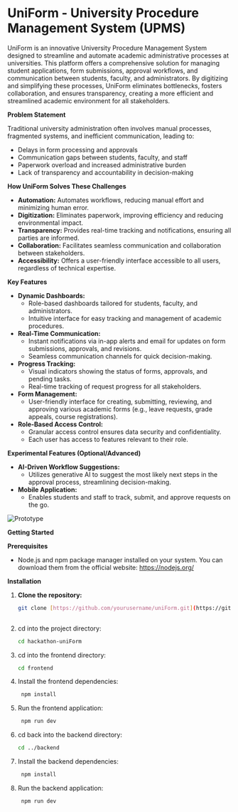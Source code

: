 # UniForm - University Procedure Management System (UPMS)

UniForm is an innovative University Procedure Management System designed to streamline and automate academic administrative processes at universities. This platform offers a comprehensive solution for managing student applications, form submissions, approval workflows, and communication between students, faculty, and administrators. By digitizing and simplifying these processes, UniForm eliminates bottlenecks, fosters collaboration, and ensures transparency, creating a more efficient and streamlined academic environment for all stakeholders.

**Problem Statement**

Traditional university administration often involves manual processes, fragmented systems, and inefficient communication, leading to:

* Delays in form processing and approvals
* Communication gaps between students, faculty, and staff
* Paperwork overload and increased administrative burden
* Lack of transparency and accountability in decision-making

**How UniForm Solves These Challenges**

* **Automation:** Automates workflows, reducing manual effort and minimizing human error.
* **Digitization:** Eliminates paperwork, improving efficiency and reducing environmental impact.
* **Transparency:** Provides real-time tracking and notifications, ensuring all parties are informed.
* **Collaboration:** Facilitates seamless communication and collaboration between stakeholders.
* **Accessibility:** Offers a user-friendly interface accessible to all users, regardless of technical expertise.

**Key Features**

* **Dynamic Dashboards:** 
    * Role-based dashboards tailored for students, faculty, and administrators.
    * Intuitive interface for easy tracking and management of academic procedures.
* **Real-Time Communication:**
    * Instant notifications via in-app alerts and email for updates on form submissions, approvals, and revisions.
    * Seamless communication channels for quick decision-making.
* **Progress Tracking:**
    * Visual indicators showing the status of forms, approvals, and pending tasks.
    * Real-time tracking of request progress for all stakeholders.
* **Form Management:**
    * User-friendly interface for creating, submitting, reviewing, and approving various academic forms (e.g., leave requests, grade appeals, course registrations).
* **Role-Based Access Control:**
    * Granular access control ensures data security and confidentiality.
    * Each user has access to features relevant to their role.

**Experimental Features (Optional/Advanced)**

* **AI-Driven Workflow Suggestions:** 
    * Utilizes generative AI to suggest the most likely next steps in the approval process, streamlining decision-making.
* **Mobile Application:** 
    * Enables students and staff to track, submit, and approve requests on the go.
      
![Prototype](https://github.com/user-attachments/assets/e4878093-0377-4356-b013-790dc67d2bc8)


**Getting Started**

**Prerequisites**

* Node.js and npm package manager installed on your system. You can download them from the official website: https://nodejs.org/

**Installation**

1. **Clone the repository:**

   ```bash
   git clone [https://github.com/yourusername/uniForm.git](https://github.com/yourusername/uniForm.git)
    
2. cd into the project directory:

   ```bash
   cd hackathon-uniForm
   ```

3. cd into the frontend directory:

   ```bash
   cd frontend
   ```

4. Install the frontend dependencies:

   ```bash
    npm install
    ```

5. Run the frontend application:

   ```bash
    npm run dev
    ```

6. cd back into the backend directory:

   ```bash
   cd ../backend
   ```

7. Install the backend dependencies:

   ```bash
    npm install
    ```

8. Run the backend application:

   ```bash
    npm run dev
    ```
